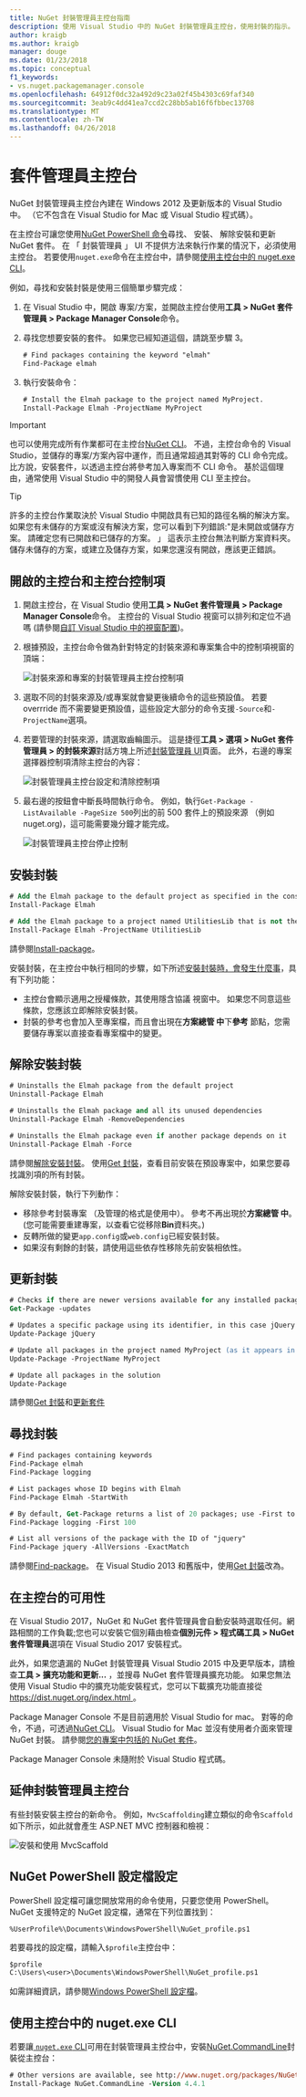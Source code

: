```yaml
---
title: NuGet 封裝管理員主控台指南
description: 使用 Visual Studio 中的 NuGet 封裝管理員主控台，使用封裝的指示。
author: kraigb
ms.author: kraigb
manager: douge
ms.date: 01/23/2018
ms.topic: conceptual
f1_keywords:
- vs.nuget.packagemanager.console
ms.openlocfilehash: 64912f0dc32a492d9c23a02f45b4303c69faf340
ms.sourcegitcommit: 3eab9c4dd41ea7ccd2c28bb5ab16f6fbbec13708
ms.translationtype: MT
ms.contentlocale: zh-TW
ms.lasthandoff: 04/26/2018
---
```

# <a name="package-manager-console"></a>套件管理員主控台

NuGet 封裝管理員主控台內建在 Windows 2012 及更新版本的 Visual Studio 中。 （它不包含在 Visual Studio for Mac 或 Visual Studio 程式碼）。

在主控台可讓您使用[NuGet PowerShell 命令](../tools/powershell-reference.md)尋找、 安裝、 解除安裝和更新 NuGet 套件。 在 「 封裝管理員 」 UI 不提供方法來執行作業的情況下，必須使用主控台。 若要使用`nuget.exe`命令在主控台中，請參閱[使用主控台中的 nuget.exe CLI](#using-the-nugetexe-cli-in-the-console)。

例如，尋找和安裝封裝是使用三個簡單步驟完成：

1. 在 Visual Studio 中，開啟 專案/方案，並開啟主控台使用**工具 > NuGet 套件管理員 > Package Manager Console**命令。

1. 尋找您想要安裝的套件。 如果您已經知道這個，請跳至步驟 3。

    ```ps
    # Find packages containing the keyword "elmah"
    Find-Package elmah
    ```

1. 執行安裝命令：

    ```ps
    # Install the Elmah package to the project named MyProject.
    Install-Package Elmah -ProjectName MyProject
    ```

> [!Important]
> 也可以使用完成所有作業都可在主控台[NuGet CLI](../tools/nuget-exe-cli-reference.md)。 不過，主控台命令的 Visual Studio，並儲存的專案/方案內容中運作，而且通常超過其對等的 CLI 命令完成。 比方說，安裝套件，以透過主控台將參考加入專案而不 CLI 命令。 基於這個理由，通常使用 Visual Studio 中的開發人員會習慣使用 CLI 至主控台。

> [!Tip]
> 許多的主控台作業取決於 Visual Studio 中開啟具有已知的路徑名稱的解決方案。 如果您有未儲存的方案或沒有解決方案，您可以看到下列錯誤:"是未開啟或儲存方案。 請確定您有已開啟和已儲存的方案。 」 這表示主控台無法判斷方案資料夾。 儲存未儲存的方案，或建立及儲存方案，如果您還沒有開啟，應該更正錯誤。

## <a name="opening-the-console-and-console-controls"></a>開啟的主控台和主控台控制項

1. 開啟主控台，在 Visual Studio 使用**工具 > NuGet 套件管理員 > Package Manager Console**命令。 主控台的 Visual Studio 視窗可以排列和定位不過嗎 (請參閱[自訂 Visual Studio 中的視窗配置](/visualstudio/ide/customizing-window-layouts-in-visual-studio))。

1. 根據預設，主控台命令做為針對特定的封裝來源和專案集合中的控制項視窗的頂端：

    ![封裝來源和專案的封裝管理員主控台控制項](media/PackageManagerConsoleControls1.png)

1. 選取不同的封裝來源及/或專案就會變更後續命令的這些預設值。 若要 overrride 而不需要變更預設值，這些設定大部分的命令支援`-Source`和`-ProjectName`選項。

1. 若要管理的封裝來源，請選取齒輪圖示。 這是捷徑**工具 > 選項 > NuGet 套件管理員 > 的封裝來源**對話方塊上所述[封裝管理員 UI](package-manager-ui.md#package-sources)頁面。 此外，右邊的專案選擇器控制項清除主控台的內容：

    ![封裝管理員主控台設定和清除控制項](media/PackageManagerConsoleControls2.png)

1. 最右邊的按鈕會中斷長時間執行命令。 例如，執行`Get-Package -ListAvailable -PageSize 500`列出的前 500 套件上的預設來源 （例如 nuget.org)，這可能需要幾分鐘才能完成。

    ![封裝管理員主控台停止控制](media/PackageManagerConsoleControls3.png)

## <a name="installing-a-package"></a>安裝封裝

```ps
# Add the Elmah package to the default project as specified in the console's project selector
Install-Package Elmah

# Add the Elmah package to a project named UtilitiesLib that is not the default
Install-Package Elmah -ProjectName UtilitiesLib
```

請參閱[Install-package](../tools/ps-ref-install-package.md)。

安裝封裝，在主控台中執行相同的步驟，如下所述[安裝封裝時，會發生什麼事](../consume-packages/ways-to-install-a-package.md#what-happens-when-a-package-is-installed)，具有下列功能：

- 主控台會顯示適用之授權條款，其使用隱含協議 視窗中。 如果您不同意這些條款，您應該立即解除安裝封裝。
- 封裝的參考也會加入至專案檔，而且會出現在**方案總管 中**下**參考** 節點，您需要儲存專案以直接查看專案檔中的變更。

## <a name="uninstalling-a-package"></a>解除安裝封裝

```ps
# Uninstalls the Elmah package from the default project
Uninstall-Package Elmah

# Uninstalls the Elmah package and all its unused dependencies
Uninstall-Package Elmah -RemoveDependencies 

# Uninstalls the Elmah package even if another package depends on it
Uninstall-Package Elmah -Force
```

請參閱[解除安裝封裝](../tools/ps-ref-uninstall-package.md)。 使用[Get 封裝](../tools/ps-ref-get-package.md)，查看目前安裝在預設專案中，如果您要尋找識別項的所有封裝。

解除安裝封裝，執行下列動作：

- 移除參考封裝專案 （及管理的格式是使用中）。 參考不再出現於**方案總管 中**。 (您可能需要重建專案，以查看它從移除**Bin**資料夾。)
- 反轉所做的變更`app.config`或`web.config`已經安裝封裝。
- 如果沒有剩餘的封裝，請使用這些依存性移除先前安裝相依性。

## <a name="updating-a-package"></a>更新封裝

```ps
# Checks if there are newer versions available for any installed packages
Get-Package -updates

# Updates a specific package using its identifier, in this case jQuery
Update-Package jQuery

# Update all packages in the project named MyProject (as it appears in Solution Explorer)
Update-Package -ProjectName MyProject

# Update all packages in the solution
Update-Package
```

請參閱[Get 封裝](../tools/ps-ref-get-package.md)和[更新套件](../tools/ps-ref-update-package.md)

## <a name="finding-a-package"></a>尋找封裝

```ps
# Find packages containing keywords
Find-Package elmah
Find-Package logging

# List packages whose ID begins with Elmah
Find-Package Elmah -StartWith

# By default, Get-Package returns a list of 20 packages; use -First to show more
Find-Package logging -First 100

# List all versions of the package with the ID of "jquery"
Find-Package jquery -AllVersions -ExactMatch
```

請參閱[Find-package](../tools/ps-ref-find-package.md)。 在 Visual Studio 2013 和舊版中，使用[Get 封裝](../tools/ps-ref-get-package.md)改為。

## <a name="availability-of-the-console"></a>在主控台的可用性

在 Visual Studio 2017，NuGet 和 NuGet 套件管理員會自動安裝時選取任何。網路相關的工作負載;您也可以安裝它個別藉由檢查**個別元件 > 程式碼工具 > NuGet 套件管理員**選項在 Visual Studio 2017 安裝程式。

此外，如果您遺漏的 NuGet 封裝管理員 Visual Studio 2015 中及更早版本，請檢查**工具 > 擴充功能和更新...** ，並搜尋 NuGet 套件管理員擴充功能。 如果您無法使用 Visual Studio 中的擴充功能安裝程式，您可以下載擴充功能直接從[ https://dist.nuget.org/index.html ](https://dist.nuget.org/index.html)。

Package Manager Console 不是目前適用於 Visual Studio for mac。 對等的命令，不過，可透過[NuGet CLI](nuget-exe-CLI-reference.md)。 Visual Studio for Mac 並沒有使用者介面來管理 NuGet 封裝。 請參閱[您的專案中包括的 NuGet 套件](/visualstudio/mac/nuget-walkthrough)。

Package Manager Console 未隨附於 Visual Studio 程式碼。

## <a name="extending-the-package-manager-console"></a>延伸封裝管理員主控台

有些封裝安裝主控台的新命令。 例如，`MvcScaffolding`建立類似的命令`Scaffold`如下所示，如此就會產生 ASP.NET MVC 控制器和檢視：

![安裝和使用 MvcScaffold](media/PackageManagerConsoleInstall.png)

## <a name="setting-up-a-nuget-powershell-profile"></a>NuGet PowerShell 設定檔設定

PowerShell 設定檔可讓您開放常用的命令使用，只要您使用 PowerShell。 NuGet 支援特定的 NuGet 設定檔，通常在下列位置找到：

    %UserProfile%\Documents\WindowsPowerShell\NuGet_profile.ps1

若要尋找的設定檔，請輸入`$profile`主控台中：

```ps
$profile
C:\Users\<user>\Documents\WindowsPowerShell\NuGet_profile.ps1
```

如需詳細資訊，請參閱[Windows PowerShell 設定檔](https://technet.microsoft.com/library/bb613488.aspx)。

## <a name="using-the-nugetexe-cli-in-the-console"></a>使用主控台中的 nuget.exe CLI

若要讓[ `nuget.exe` CLI](nuget-exe-cli-reference.md)可用在封裝管理員主控台中，安裝[NuGet.CommandLine](http://www.nuget.org/packages/NuGet.CommandLine/)封裝從主控台：

```ps
# Other versions are available, see http://www.nuget.org/packages/NuGet.CommandLine/
Install-Package NuGet.CommandLine -Version 4.4.1
```
